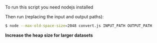 To run this script you need nodejs installed

Then run (replacing the input and output paths):

```sh
$ node --max-old-space-size=2048 convert.js INPUT_PATH OUTPUT_PATH
```

**Increase the heap size for larger datasets**
